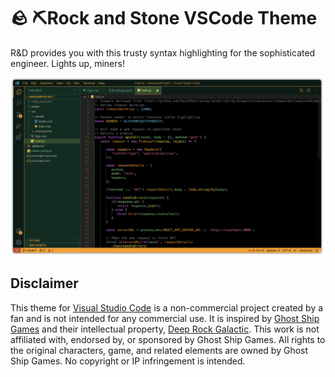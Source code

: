 # 🪨 ⛏️Rock and Stone VSCode Theme

R&D provides you with this trusty syntax highlighting for the sophisticated engineer. Lights up, miners!

![Theme Preview](./assets/preview.png)

## Disclaimer

This theme for [Visual Studio Code](https://code.visualstudio.com/) is a non-commercial project created by a fan and is not intended for any commercial use. It is inspired by [Ghost Ship Games](https://ghostship.dk/) and their intellectual property, [Deep Rock Galactic](https://www.deeprockgalactic.com/). This work is not affiliated with, endorsed by, or sponsored by Ghost Ship Games. All rights to the original characters, game, and related elements are owned by Ghost Ship Games. No copyright or IP infringement is intended.
